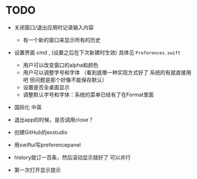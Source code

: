 # TODO

- 关闭窗口/退出应用时记录输入内容
    - 有一个新的窗口来显示所有的历史
- 设置界面 cmd , (设置之后在下次新建时生效) 具体见 `Preferences.swift`
    - 用户可以改变窗口的alpha和颜色
    - 用户可以调整字号和字体 （看到底哪一种实现方式好了 系统的有就直接用吧 但问题是那个好像不能保存默认）
    - 设置是否全桌面显示
    - 调整默认字号和字体：系统的菜单已经有了在Format里面
- 国际化 中英

- 退出app的时候，是否调用close？
- 创建GitHub的exstudio
- 用swiftui写preferencepanel
- history就订一百条，然后滚动显示就好了 可以并行
- 第一次打开显示提示
